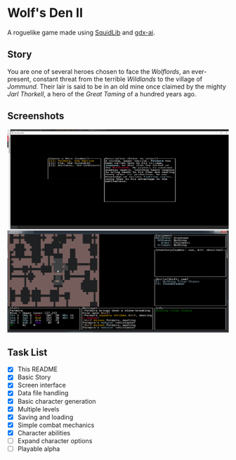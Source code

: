 # Wolf's Den II

A roguelike game  made using [SquidLib](https://github.com/SquidPony/SquidLib)
and [gdx-ai](https://github.com/libgdx/gdx-ai).

## Story

You are one of several heroes chosen to face the *Wolflords*,
an ever-present, constant threat from the terrible *Wildlands* to the
village of *Jommund.* Their lair is said to be in an old mine once claimed
by the mighty *Jarl Thorkell*, a hero of the *Great Taming* of a hundred
years ago.

## Screenshots
![Character Creation](/screenshots/charselect.png)
![Titanic Power](/screenshots/titan.png)

## Task List
- [x] This README
- [x] Basic Story
- [x] Screen interface
- [x] Data file handling
- [x] Basic character generation
- [x] Multiple levels
- [x] Saving and loading
- [x] Simple combat mechanics
- [x] Character abilities
- [ ] Expand character options
- [ ] Playable alpha
